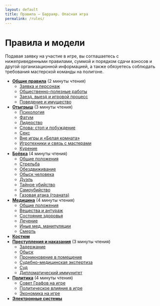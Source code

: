 ```yaml
---
layout: default
title: Правила — Барраяр. Опасная игра
permalink: /rules/
---
```


# Правила и модели

Подавая заявку на участие в игре, вы соглашаетесь с нижеприведенными правилами, суммой и порядком сдачи взносов и другой организационной информацией, а также обязуетесь соблюдать требования мастерской команды на полигоне.

- __[Общие правила](/rules/main/)__ (2 минуты чтения)
	- [Заявка и персонаж](/rules/main/#section-1)
	- [Общественно-полезные работы](/rules/main/#section-2)
	- [Заезд, выезд и игровой процесс](/rules/main/#section-3)
	- [Поведение и имущество](/rules/main/#section-4)
- __[Отыгрыш](/rules/roleplay/)__ (3 минуты чтения)
	- [Психология](/rules/roleplay/#section-1)
	- [Фатум](/rules/roleplay/#section-2)
	- [Лидерство](/rules/roleplay/#section-3)
	- [Слова: стоп и побуждение](/rules/roleplay/#section-4)
	- [Секс](/rules/roleplay/#section-5)
	- [Вне игры и «Белая комната»](/rules/roleplay/#section-6)
	- [Игротехники и связь с мастерами](/rules/roleplay/#section-7)
	- [Курение](/rules/roleplay/#section-8)
- __[Боёвка](/rules/war/)__ (4 минуты чтения)
	- [Общие положения](/rules/war/#section-1)
	- [Стрельба](/rules/war/#section-2)
	- [Обездвиживание](/rules/war/#section-3)
	- [Обыск человека](/rules/war/#section-4)
	- [Дуэль](/rules/war/#section-5)
	- [Тайное убийство](/rules/war/#section-6)
	- [Самоубийство](/rules/war/#section-7)
	- [Газовая атака (граната)](/rules/war/#section-8)
- __[Медицина](/rules/med/)__ (4 минуты чтения)
	- [Общие положения](/rules/med/#section-1)
	- [Вещества и антураж](/rules/med/#section-2)
	- [Состояние здоровья](/rules/med/#section-5)
	- [Лечение ](/rules/med/#section-6)
	- [Иные мед. манипуляции](/rules/med/#section-10)
	- [Смерть](/rules/med/#section-11)
- __[Костюм](/help/costume/)__
- __[Преступления и наказания](/rules/crime/)__ (3 минуты чтения)
	- [Задержание](/rules/crime/#section-1)
	- [Обыск](/rules/crime/#section-2)
	- [Проникновение в помещение](/rules/crime/#section-3)
	- [Судебно-медицинская экспертиза](/rules/crime/#section-4)
	- [Суд](/rules/crime/#section-5)
	- [Дипломатический иммунитет](/rules/crime/#section-6)
- __[Политика](/rules/politics)__ (4 минуты чтения)
	- [Совет Графов на игре](/rules/politics/#section-1)
	- [Политическое влияние в игре](/rules/politics/#section-6)
	- [Экономика на игре](/rules/politics/#section-8)
- __[Электронные системы](/rules/web/)__
